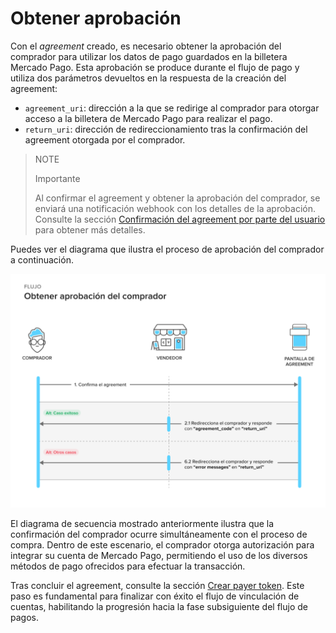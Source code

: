 # Obtener aprobación 

Con el _agreement_ creado, es necesario obtener la aprobación del comprador para utilizar los datos de pago guardados en la billetera Mercado Pago. Esta aprobación se produce durante el flujo de pago y utiliza dos parámetros devueltos en la respuesta de la creación del agreement:

* `agreement_uri`: dirección a la que se redirige al comprador para otorgar acceso a la billetera de Mercado Pago para realizar el pago.
* `return_uri`: dirección de redireccionamiento tras la confirmación del agreement otorgada por el comprador.

> NOTE
>
> Importante
>
> Al confirmar el agreement y obtener la aprobación del comprador, se enviará una notificación webhook con los detalles de la aprobación. Consulte la sección [Confirmación del agreement por parte del usuario](/developers/es/docs/wallet-connect/additional-content/your-integrations/notifications/webhooks) para obtener más detalles.

Puedes ver el diagrama que ilustra el proceso de aprobación del comprador a continuación.

![Obtener aprobación](/images/wallet-connect/get-payer-approval.es.png)

El diagrama de secuencia mostrado anteriormente ilustra que la confirmación del comprador ocurre simultáneamente con el proceso de compra. Dentro de este escenario, el comprador otorga autorización para integrar su cuenta de Mercado Pago, permitiendo el uso de los diversos métodos de pago ofrecidos para efectuar la transacción.

Tras concluir el agreement, consulte la sección [Crear payer token](/developers/es/docs/wallet-connect/account-linking-flow/create-payer-token). Este paso es fundamental para finalizar con éxito el flujo de vinculación de cuentas, habilitando la progresión hacia la fase subsiguiente del flujo de pagos.


